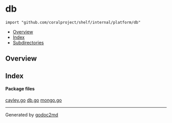 

# db
`import "github.com/coralproject/shelf/internal/platform/db"`

* [Overview](#pkg-overview)
* [Index](#pkg-index)
* [Subdirectories](#pkg-subdirectories)

## <a name="pkg-overview">Overview</a>



## <a name="pkg-index">Index</a>


#### <a name="pkg-files">Package files</a>
[cayley.go](/src/github.com/coralproject/shelf/internal/platform/db/cayley.go) [db.go](/src/github.com/coralproject/shelf/internal/platform/db/db.go) [mongo.go](/src/github.com/coralproject/shelf/internal/platform/db/mongo.go) 










- - -
Generated by [godoc2md](http://godoc.org/github.com/davecheney/godoc2md)

